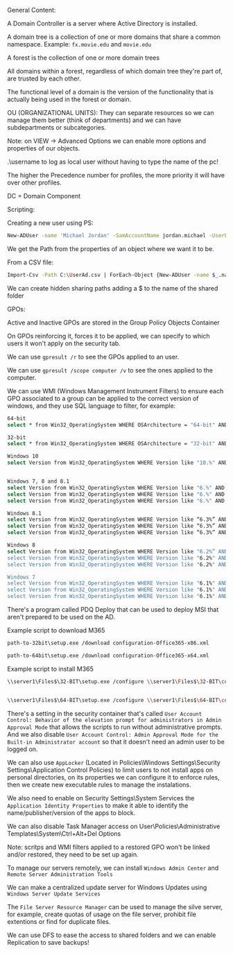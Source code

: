 General Content:

A Domain Controller is a server where Active Directory is installed.

A domain tree is a collection of one or more domains that share a common namespace. Example: `fx.movie.edu` and `movie.edu`

A forest is the collection of one or more domain trees

All domains within a forest, regardless of which domain tree they're part of, are trusted by each other.

The functional level of a domain is the version of the functionality that is actually being used in the forest or domain.

OU (ORGANIZATIONAL UNITS): They can separate resources so we can manage them better (think of departments) and we can have subdepartments or subcategories.

Note: on VIEW -> Advanced Options we can enable more options and properties of our objects.

.\username to log as local user without having to type the name of the pc!

The higher the Precedence number for profiles, the more priority it will have over other profiles.

DC = Domain Component

Scripting:

Creating a new user using PS:

```bash
New-ADUser -name 'Michael Jordan' -SamAccountName jordan.michael -UserPrincipalName jordan.michael@mybusiness.local -Path "OU=Users,OU=Administration,DC=mybusiness,DC=local" -AccountPassword (ConvertTo-SecureString -AsPlainText 'Password123' -force) -Enabled $true -ChangePasswordAtLogon $true
```

We get the Path from the properties of an object where we want it to be.

From a CSV file:

```bash
Import-Csv -Path C:\UserAd.csv | ForEach-Object {New-ADUser -name $_.name -DisplayName $_.name -SamAccountName $_.sam -UserPrincipalName $_.email -Path $_.ou -AccountPassword (ConvertTo-SecureString -AsPlainText 'Senha123' -force) -Enabled $true -ChangePasswordAtLogon $true}
``` 

We can create hidden sharing paths adding a $ to the name of the shared folder


GPOs:

Active and Inactive GPOs are stored in the Group Policy Objects Container

On GPOs reinforcing it, forces it to be applied, we can specify to which users it won't apply on the security tab.

We can use `gpresult /r` to see the GPOs applied to an user.

We can use `gpresult /scope computer /v` to see the ones applied to the computer.

We can use WMI (Windows Management Instrument Filters) to ensure each GPO associated to a group can be applied to the correct version of windows, and they use SQL language to filter, for example:


```bash
64-bit
select * from Win32_OperatingSystem WHERE OSArchitecture = "64-bit" AND ProductType="1"

32-bit
select * from Win32_OperatingSystem WHERE OSArchitecture = "32-bit" AND ProductType="1"

Windows 10 
select Version from Win32_OperatingSystem WHERE Version like "10.%" AND ProductType="1"


Windows 7, 8 and 8.1 
select Version from Win32_OperatingSystem WHERE Version like "6.%" AND ProductType=”1″ AND OSArchitecture = “64-bit”
select Version from Win32_OperatingSystem WHERE Version like "6.%" AND ProductType=”1″ AND NOT OSArchitecture = “64-bit”
select Version from Win32_OperatingSystem WHERE Version like "6.%" AND ProductType=”1″

Windows 8.1
select Version from Win32_OperatingSystem WHERE Version like “6.3%” AND ProductType=”1″ AND OSArchitecture = “64-bit”
select Version from Win32_OperatingSystem WHERE Version like “6.3%” AND ProductType=”1″ AND NOT OSArchitecture = “64-bit”
select Version from Win32_OperatingSystem WHERE Version like “6.3%” AND ProductType=”1″

Windows 8
select Version from Win32_OperatingSystem WHERE Version like "6.2%” AND ProductType=”1″ AND OSArchitecture = “64-bit”
select Version from Win32_OperatingSystem WHERE Version like "6.2%" AND ProductType=”1″ AND NOT OSArchitecture = “64-bit”
select Version from Win32_OperatingSystem WHERE Version like "6.2%" AND ProductType=”1″

Windows 7
select Version from Win32_OperatingSystem WHERE Version like "6.1%" AND ProductType="1" AND OSArchitecture = "64-bit"
select Version from Win32_OperatingSystem WHERE Version like "6.1%" AND ProductType="1" AND NOT OSArchitecture = "64-bit"
select Version from Win32_OperatingSystem WHERE Version like "6.1%" AND ProductType="1"

```

There's a program called PDQ Deploy that can be used to deploy MSI that aren't prepared to be used on the AD.

Example script to download M365

```bash
path-to-32bit\setup.exe /download configuration-Office365-x86.xml

path-to-64bit\setup.exe /download configuration-Office365-x64.xml
```


Example script to install M365

```bash
\\server1\Files$\32-BIT\setup.exe /configure \\server1\Files$\32-BIT\configuration-Office365-x86.xml


\\server1\Files$\64-BIT\setup.exe /configure \\server1\Files$\64-BIT\configuration-Office365-x64.xml
```

There's a setting in the security container that's called `User Account Control: Behavior of the elevation prompt for administrators in Admin Approval Mode` that allows the scripts to run without administrative prompts. And we also disable `User Account Control: Admin Approval Mode for the Built-in Administrator account` so that it doesn't need an admin user to be logged on.

We can also use `AppLocker` (Located in Policies\Windows Settings\Security Settings\Application Control Policies) to limit users to not install apps on personal directories, on its properties we can configure it to enforce rules, then we create new executable rules to manage the instalations.

We also need to enable on Security Settings\System Services the `Application Identity Properties` to make it able to identify the name/publisher/version of the apps to block.

We can also disable Task Manager access on User\Policies\Administrative Templates\System\Ctrl+Alt+Del Options

Note: scritps and WMI filters applied to a restored GPO won't be linked and/or restored, they need to be set up again.

To manage our servers remotely, we can install `Windows Admin Center` and `Remote Server Administration Tools`

We can make a centralized update server for Windows Updates using `Windows Server Update Services`

The `File Server Resource Manager` can be used to manage the silve server, for example, create quotas of usage on the file server, prohibit file extentions or find for duplicate files.

We can use DFS to ease the access to shared folders and we can enable Replication to save backups!